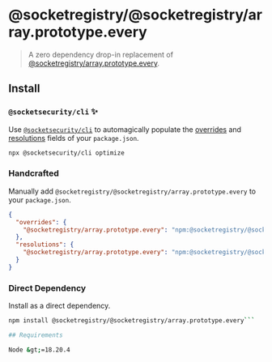 # @socketregistry/@socketregistry/array.prototype.every

> A zero dependency drop-in replacement of
> [@socketregistry/array.prototype.every](https://www.npmjs.com/package/@socketregistry/array.prototype.every).

## Install

### `@socketsecurity/cli` :sparkles:

Use [`@socketsecurity/cli`](https://www.npmjs.com/package/@socketsecurity/cli)
to automagically populate the
[overrides](https://docs.npmjs.com/cli/v9/configuring-npm/package-json#overrides)
and [resolutions](https://yarnpkg.com/configuration/manifest#resolutions) fields
of your `package.json`.

```sh
npx @socketsecurity/cli optimize
```

### Handcrafted

Manually add `@socketregistry/@socketregistry/array.prototype.every` to your
`package.json`.

```json
{
  "overrides": {
    "@socketregistry/array.prototype.every": "npm:@socketregistry/@socketregistry/array.prototype.every@^1"
  },
  "resolutions": {
    "@socketregistry/array.prototype.every": "npm:@socketregistry/@socketregistry/array.prototype.every@^1"
  }
}
```

### Direct Dependency

Install as a direct dependency.

````sh
npm install @socketregistry/@socketregistry/array.prototype.every```

## Requirements

Node &gt;=18.20.4
````
